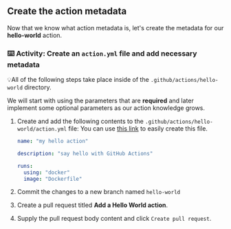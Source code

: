 ## Create the action metadata

Now that we know what action metadata is, let's create the metadata for our **hello-world** action.

### :keyboard: Activity: Create an `action.yml` file and add necessary metadata

💡All of the following steps take place inside of the `.github/actions/hello-world` directory.

We will start with using the parameters that are **required** and later implement some optional parameters as our action knowledge grows.

1. Create and add the following contents to the `.github/actions/hello-world/action.yml` file:
   You can use [this link]({{quicklink}}) to easily create this file.

   ```yaml
   name: "my hello action"

   description: "say hello with GitHub Actions"

   runs:
     using: "docker"
     image: "Dockerfile"
   ```

1. Commit the changes to a new branch named `hello-world`
1. Create a pull request titled **Add a Hello World action**.
1. Supply the pull request body content and click `Create pull request`.
